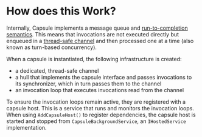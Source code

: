 
# How does this Work?

Internally, Capsule implements a message queue and [run-to-completion semantics](https://en.wikipedia.org/wiki/Run_to_completion_scheduling). This means that invocations are not executed directly but enqueued in a [thread-safe channel](https://learn.microsoft.com/en-us/dotnet/api/system.threading.channels.channel-1?view=net-8.0) and then processed one at a time (also known as turn-based concurrency).

When a capsule is instantiated, the following infrastructure is created:

- a dedicated, thread-safe channel
- a hull that implements the capsule interface and passes invocations to its synchronizer, which in turn passes them to the channel
- an invocation loop that executes invocations read from the channel

To ensure the invocation loops remain active, they are registered with a capsule host. This is a service that runs and monitors the invocation loops. When using `AddCapsuleHost()` to register dependencies, the capsule host is started and stopped from `CapsuleBackgroundService`, an `IHostedService` implementation.
